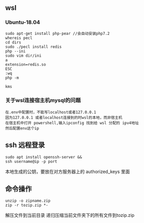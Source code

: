 #

## wsl
### Ubuntu-18.04
```shell
sudo apt-get install php-pear //会自动安装php7.2
whereis pecl
cd dirs
sudo ./pecl install redis
php --ini
sudo vim dir/ini
a
extension=redis.so
ESC
:wq
php -m
```
```shell
kms
```

### 关于wsl连接宿主机mysql的问题
```
在.env中配置时，不能写localhost或者127.0.0.1 
因为127.0.0.1 或者localhost连接到的时wsl的本地，而非宿主机
在宿主机中打开 powershell,输入ipconfig 找到给 wsl 分配的 ipv4地址
然后配置env这个ip
```

## ssh 远程登录

```shell
sudo apt install openssh-server && 
ssh username@ip -p port
```

本地生成的公钥，要放在对方服务器上的 authorized_keys 里面

## 命令操作
```shell
unzip -o zipname.zip
zip -r tozip.zip *-
```
解压文件到当前目录
递归压缩当前文件夹下的所有文件到tozip.zip